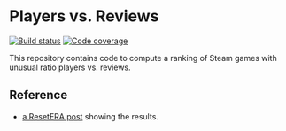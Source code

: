 # Players vs. Reviews

[![Build status][Build image]][Build]
[![Code coverage][Codecov image]][Codecov]

  [Build]: <https://github.com/woctezuma/players-vs-reviews/actions>
  [Build image]: <https://github.com/woctezuma/players-vs-reviews/workflows/Python package/badge.svg?branch=master>

  [PyUp]: https://pyup.io/repos/github/woctezuma/players-vs-reviews/
  [Dependency image]: https://pyup.io/repos/github/woctezuma/players-vs-reviews/shield.svg
  [Python3 image]: https://pyup.io/repos/github/woctezuma/players-vs-reviews/python-3-shield.svg

  [Codecov]: https://codecov.io/gh/woctezuma/players-vs-reviews
  [Codecov image]: https://codecov.io/gh/woctezuma/players-vs-reviews/branch/master/graph/badge.svg

This repository contains code to compute a ranking of Steam games with unusual ratio players vs. reviews.

## Reference ##

* [a ResetERA post](https://www.resetera.com/posts/6011450/) showing the results.
